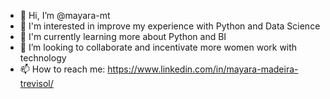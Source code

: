 - 👋 Hi, I’m @mayara-mt
- 👀 I'm interested in improve my experience with Python and Data Science
- 🌱 I'm currently learning more about Python and BI
- 💞️ I’m looking to collaborate and incentivate more women work with technology
- 📫 How to reach me: 
https://www.linkedin.com/in/mayara-madeira-trevisol/

<!---
mayara-mt/mayara-mt is a ✨ special ✨ repository because its `README.md` (this file) appears on your GitHub profile.
You can click the Preview link to take a look at your changes.
--->
